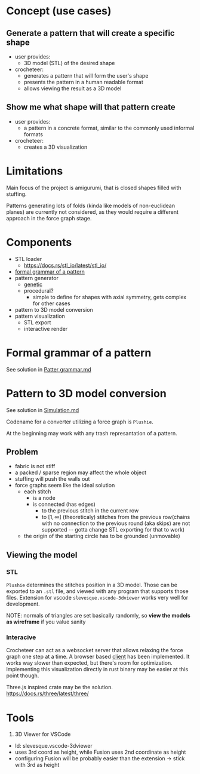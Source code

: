 # Concept (use cases)
## Generate a pattern that will create a specific shape
- user provides:
  - 3D model (STL) of the desired shape
- crocheteer:
  - generates a pattern that will form the user's shape
  - presents the pattern in a human readable format
  - allows viewing the result as a 3D model

## Show me what shape will that pattern create
- user provides:
  - a pattern in a concrete format, similar to the commonly used informal formats
- crocheteer:
  - creates a 3D visualization

# Limitations
Main focus of the project is amigurumi, that is closed shapes filled with stuffing.

Patterns generating lots of folds (kinda like models of non-euclidean planes) are currently not considered, as they would require a different approach in the force graph stage.

# Components
- STL loader
  - https://docs.rs/stl_io/latest/stl_io/
- [formal grammar of a pattern](./Pattern%20grammar.md)
- pattern generator
  - [genetic](./Genetic.md)
  - procedural?
    - simple to define for shapes with axial symmetry, gets complex for other cases
- pattern to 3D model conversion
- pattern visualization
  - STL export
  - interactive render

# Formal grammar of a pattern
See solution in [Patter grammar.md](./Pattern%20grammar.md)


# Pattern to 3D model conversion
See solution in [Simulation.md](./Simulation.md)

Codename for a converter utilizing a force graph is `Plushie`.

At the beginning may work with any trash represantation of a pattern.

## Problem
- fabric is not stiff
- a packed / sparse region may affect the whole object
- stuffing will push the walls out
- force graphs seem like the ideal solution
  - each stitch
    - is a node
    - is connected (has edges)
       - to the previous stitch in the current row
       - to $[1, ∞]$ (theoreticaly) stitches from the previous row(chains with no connection to the previous round (aka skips) are not supported -- gotta change STL exporting for that to work)
  - the origin of the starting circle has to be grounded (unmovable)

## Viewing the model
### STL
`Plushie` determines the stitches position in a 3D model. Those can be exported to an `.stl` file, and viewed with any program that supports those files. Extension for vscode `slevesque.vscode-3dviewer` works very well for development.

NOTE: normals of triangles are set basically randomly, so **view the models as wireframe** if you value sanity

### Interacive
Crocheteer can act as a websocket server that allows relaxing the force graph one step at a time. A browser based [client](../ws_web_client/) has been implemented. It works way slower than expected, but there's room for optimization. Implementing this visualization directly in rust binary may be easier at this point though.

Three.js inspired crate may be the solution. https://docs.rs/three/latest/three/

# Tools

<!-- [1]: (3D Viewer for VSCode) -->
[1]: https://marketplace.visualstudio.com/items?itemName=slevesque.vscode-3dviewer
1. 3D Viewer for VSCode
  - Id: slevesque.vscode-3dviewer
  - uses 3rd coord as height, while Fusion uses 2nd coordinate as height
  - configuring Fusion will be probably easier than the extension -> stick with 3rd as height

[2]: https://github.com/bddap/watch-stl-rust


